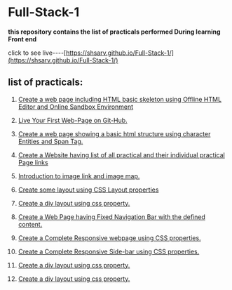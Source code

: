 # Full-Stack-1
**this repository contains the list of practicals performed During learning Front end**



click to see live----[https://shsarv.github.io/Full-Stack-1/](https://shsarv.github.io/Full-Stack-1/)



## list of practicals:

1.  [Create a web page including HTML basic skeleton using Offline HTML Editor and Online Sandbox Environment](https://github.com/shsarv/Full-Stack-1/blob/master/Practicals/practical1.html)


2.  [Live Your First Web-Page on Git-Hub.](https://github.com/shsarv/Full-Stack-1/blob/master/Practicals/practical2.html)


3.  [Create a web page showing a basic html structure using character Entities and Span Tag.](https://github.com/shsarv/Full-Stack-1/blob/master/Practicals/practical3.html)


4.  [Create a Website having list of all practical and their individual practical Page links](https://github.com/shsarv/Full-Stack-1/blob/master/Practicals/practical4.html)


5.  [Introduction to image link and image map.](https://github.com/shsarv/Full-Stack-1/blob/master/Practicals/practical5.html)


6.  [Create some layout using CSS Layout properties](https://github.com/shsarv/Full-Stack-1/blob/master/Practicals/practical6.html)

7. [Create a div layout using css property.](https://github.com/shsarv/Full-Stack-1/blob/master/Practicals/practical7.html)

8. [Create a Web Page having Fixed Navigation Bar with the defined content.](https://github.com/shsarv/Full-Stack-1/blob/master/Practicals/practical8.html)

9. [Create a Complete Responsive webpage using CSS properties.](https://github.com/shsarv/Full-Stack-1/blob/master/Practicals/practical9.html)

10. [Create a Complete Responsive Side-bar using CSS properties.](https://github.com/shsarv/Full-Stack-1/blob/master/Practicals/practical10.html)

11. [Create a div layout using css property.](https://github.com/shsarv/Full-Stack-1/blob/master/Practicals/practical11.html)
12. [Create a div layout using css property.](https://github.com/shsarv/Full-Stack-1/blob/master/Practicals/practical12.html)